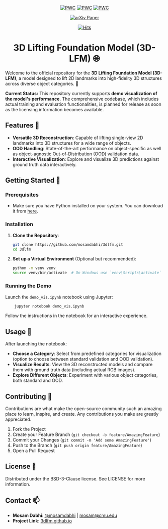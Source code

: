 <div align="center">
  
[![PWC](https://img.shields.io/endpoint.svg?url=https://paperswithcode.com/badge/3d-lfm-lifting-foundation-model/3d-human-pose-estimation-on-h3wb)](https://paperswithcode.com/sota/3d-human-pose-estimation-on-h3wb?p=3d-lfm-lifting-foundation-model) [![PWC](https://img.shields.io/endpoint.svg?url=https://paperswithcode.com/badge/3d-lfm-lifting-foundation-model/3d-facial-landmark-localization-on-h3wb)](https://paperswithcode.com/sota/3d-facial-landmark-localization-on-h3wb?p=3d-lfm-lifting-foundation-model) [![PWC](https://img.shields.io/endpoint.svg?url=https://paperswithcode.com/badge/3d-lfm-lifting-foundation-model/3d-hand-pose-estimation-on-h3wb)](https://paperswithcode.com/sota/3d-hand-pose-estimation-on-h3wb?p=3d-lfm-lifting-foundation-model)


<div>
<a target="_blank" href="https://arxiv.org/abs/2312.11894">
  <img src="https://img.shields.io/badge/arXiv-2312.11894-b31b1b.svg" alt="arXiv Paper"/>
</a>   

  [![Hits](https://hits.seeyoufarm.com/api/count/incr/badge.svg?url=https%3A%2F%2Fgithub.com%2Fmosamdabhi%2F3dlfm&count_bg=%2379C83D&title_bg=%23453535&icon=github.svg&icon_color=%23E7E7E7&title=hits&edge_flat=false)](https://hits.seeyoufarm.com)    
</div>

# 3D Lifting Foundation Model (3D-LFM) 🌐

</div>

Welcome to the official repository for the **3D Lifting Foundation Model (3D-LFM)**, a model designed to lift 2D landmarks into high-fidelity 3D structures across diverse object categories. 🚀

**Current Status:** This repository currently supports **demo visualization of the model's performance**. The comprehensive codebase, which includes actual training and evaluation functionalities, is planned for release as soon as the licensing information becomes available.








## Features 🌟

- **Versatile 3D Reconstruction**: Capable of lifting single-view 2D landmarks into 3D structures for a wide range of objects.
- **OOD Handling**: State-of-the-art performance on object-specific as well as object-agnostic Out-of-Distribution (OOD) validation data.
- **Interactive Visualization**: Explore and visualize 3D predictions against ground truth data interactively.

## Getting Started 🚀

### Prerequisites

- Make sure you have Python installed on your system. You can download it from [here](https://www.python.org/downloads/).

### Installation

1. **Clone the Repository**:
    ```bash
    git clone https://github.com/mosamdabhi/3dlfm.git
    cd 3dlfm
    ```

2. **Set up a Virtual Environment** (Optional but recommended):
    ```bash
    python -m venv venv
    source venv/bin/activate  # On Windows use `venv\Scripts\activate`
    ```

### Running the Demo

Launch the `demo_vis.ipynb` notebook using Jupyter:
```bash
    jupyter notebook demo_vis.ipynb
```
Follow the instructions in the notebook for an interactive experience.

## Usage 📘

After launching the notebook:

- **Choose a Category**: Select from predefined categories for visualization (option to choose between standard validation and OOD validation).
- **Visualize Results**: View the 3D reconstructed models and compare them with ground truth data (including actual RGB images).
- **Explore Different Objects**: Experiment with various object categories, both standard and OOD.

## Contributing 🤝

Contributions are what make the open-source community such an amazing place to learn, inspire, and create. Any contributions you make are greatly appreciated.

1. Fork the Project
2. Create your Feature Branch (`git checkout -b feature/AmazingFeature`)
3. Commit your Changes (`git commit -m 'Add some AmazingFeature'`)
4. Push to the Branch (`git push origin feature/AmazingFeature`)
5. Open a Pull Request

## License 📜

Distributed under the BSD-3-Clause license. See LICENSE for more information.

## Contact 📫

- **Mosam Dabhi**: [@mosamdabhi](https://twitter.com/mosamdabhi) | [mosam@cmu.edu](mosam@cmu.edu)
- **Project Link**: [3dlfm.github.io](https://3dlfm.github.io)
